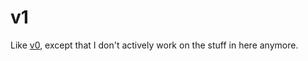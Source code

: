 # v1

Like [v0](https://github.com/LW2904/v0), except that I don't actively work on the stuff in here anymore.
